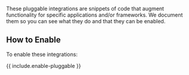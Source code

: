 These pluggable integrations are snippets of code that augment functionality for specific applications and/or frameworks. We document them so you can see what they do and that they can be enabled. 

## How to Enable

To enable these integrations:

{{ include.enable-pluggable }}

